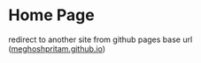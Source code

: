 # Home Page

redirect to another site from github pages base url ([meghoshpritam.github.io](http://meghoshpritam.github.io))
